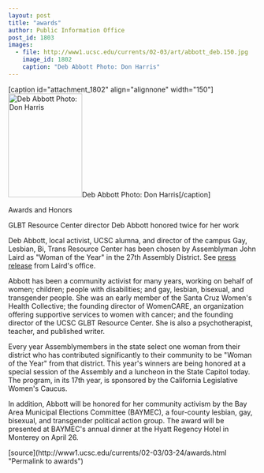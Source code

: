 ```yaml
---
layout: post
title: "awards"
author: Public Information Office
post_id: 1803
images:
  - file: http://www1.ucsc.edu/currents/02-03/art/abbott_deb.150.jpg
    image_id: 1802
    caption: "Deb Abbott Photo: Don Harris"
---
```


[caption id="attachment_1802" align="alignnone" width="150"]<a href="http://localhost/mysite/wp-content/uploads/2003/03/abbott_deb.150.jpg"><img class="size-full wp-image-1802" src="http://localhost/mysite/wp-content/uploads/2003/03/abbott_deb.150.jpg" alt="Deb Abbott Photo: Don Harris" width="150" height="210" /></a>Deb Abbott Photo: Don Harris[/caption]
<p class="pagehead">
  Awards and Honors
</p>
<p>
  <span class="sectionhead"><a name="abadi" id="abadi"></a>GLBT Resource Center director Deb Abbott honored twice for her work</span>
</p>
<p>
  Deb Abbott, local activist, UCSC alumna, and director of the campus Gay, Lesbian, Bi, Trans Resource Center has been chosen by Assemblyman John Laird as "Woman of the Year" in the 27th Assembly District. See <a href="http://democrats.assembly.ca.gov/members/a27/press/a272003003.htm">press release</a> from Laird's office.<br>
</p>
<p>
  Abbott has been a community activist for many years, working on behalf of women; children; people with disabilities; and gay, lesbian, bisexual, and transgender people. She was an early member of the Santa Cruz Women's Health Collective; the founding director of WomenCARE, an organization offering supportive services to women with cancer; and the founding director of the UCSC GLBT Resource Center. She is also a psychotherapist, teacher, and published writer.<br>
</p>
<p>
  Every year Assemblymembers in the state select one woman from their district who has contributed significantly to their community to be "Woman of the Year" from that district. This year's winners are being honored at a special session of the Assembly and a luncheon in the State Capitol today. The program, in its 17th year, is sponsored by the California Legislative Women's Caucus.<br>
</p>
<p>
  In addition, Abbott will be honored for her community activism by the Bay Area Municipal Elections Committee (BAYMEC), a four-county lesbian, gay, bisexual, and transgender political action group. The award will be presented at BAYMEC's annual dinner at the Hyatt Regency Hotel in Monterey on April 26.
</p>
<p>

</p>
[source](http://www1.ucsc.edu/currents/02-03/03-24/awards.html "Permalink to awards")
